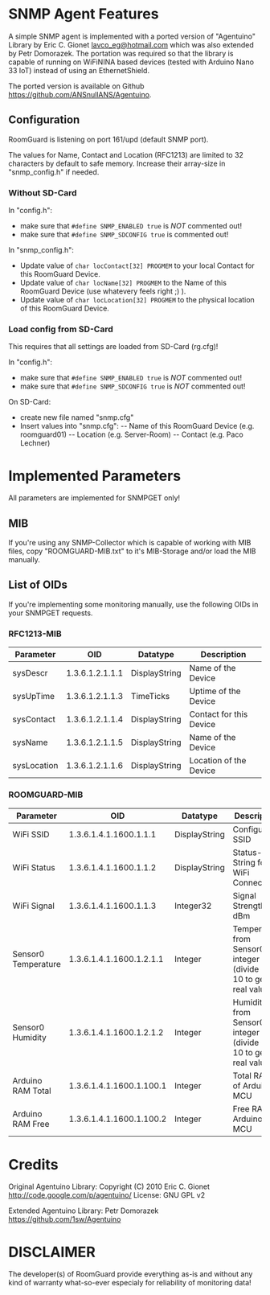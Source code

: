 # SNMP Agent Features
A simple SNMP agent is implemented with a ported version of "Agentuino" Library by Eric C. Gionet <lavco_eg@hotmail.com> which was also extended by Petr Domorazek.
The portation was required so that the library is capable of running on WiFiNINA based devices (tested with Arduino Nano 33 IoT) instead of using an EthernetShield.

The ported version is available on Github <https://github.com/ANSnullANS/Agentuino>.

## Configuration

RoomGuard is listening on port 161/upd (default SNMP port).

The values for Name, Contact and Location (RFC1213) are limited to 32 characters by default to safe memory. Increase their array-size in "snmp_config.h" if needed.

### Without SD-Card
In "config.h":
- make sure that `#define SNMP_ENABLED true` is *NOT* commented out!
- make sure that `#define SNMP_SDCONFIG true` is commented out!

In "snmp_config.h":
- Update value of `char locContact[32] PROGMEM` to your local Contact for this RoomGuard Device.
- Update value of `char locName[32] PROGMEM` to the Name of this RoomGuard Device (use whatevery feels right ;) ).
- Update value of `char locLocation[32] PROGMEM` to the physical location of this RoomGuard Device.

### Load config from SD-Card
This requires that all settings are loaded from SD-Card (rg.cfg)!

In "config.h":
- make sure that `#define SNMP_ENABLED true` is *NOT* commented out!
- make sure that `#define SNMP_SDCONFIG true` is *NOT* commented out!

On SD-Card:
- create new file named "snmp.cfg"
- Insert values into "snmp.cfg":
-- Name of this RoomGuard Device (e.g. roomguard01)
-- Location (e.g. Server-Room)
-- Contact (e.g. Paco Lechner)

# Implemented Parameters
All parameters are implemented for SNMPGET only!

## MIB
If you're using any SNMP-Collector which is capable of working with MIB files, copy "ROOMGUARD-MIB.txt" to it's MIB-Storage and/or load the MIB manually.

## List of OIDs
If you're implementing some monitoring manually, use the following OIDs in your SNMPGET requests.

### RFC1213-MIB
Parameter | OID | Datatype | Description
--------- | --- | -------- | -----------
sysDescr | 1.3.6.1.2.1.1.1 | DisplayString | Name of the Device
sysUpTime | 1.3.6.1.2.1.1.3 | TimeTicks | Uptime of the Device
sysContact | 1.3.6.1.2.1.1.4 | DisplayString | Contact for this Device
sysName | 1.3.6.1.2.1.1.5 | DisplayString | Name of the Device
sysLocation | 1.3.6.1.2.1.1.6 | DisplayString | Location of the Device

### ROOMGUARD-MIB
Parameter | OID | Datatype | Description
--------- | --- | -------- | -----------
WiFi SSID | 1.3.6.1.4.1.1600.1.1.1 | DisplayString | Configured SSID
WiFi Status | 1.3.6.1.4.1.1600.1.1.2 | DisplayString | Status-String for WiFi Connection
WiFi Signal | 1.3.6.1.4.1.1600.1.1.3 | Integer32 | Signal Strength in dBm
Sensor0 Temperature | 1.3.6.1.4.1.1600.1.2.1.1 | Integer | Temperature from Sensor0 as integer (divide by 10 to get real value)
Sensor0 Humidity | 1.3.6.1.4.1.1600.1.2.1.2 | Integer | Humidity from Sensor0 as integer (divide by 10 to get real value)
Arduino RAM Total | 1.3.6.1.4.1.1600.1.100.1 | Integer | Total RAM of Arduino MCU
Arduino RAM Free | 1.3.6.1.4.1.1600.1.100.2 | Integer | Free RAM of Arduino MCU

# Credits
Original Agentuino Library:
Copyright (C) 2010 Eric C. Gionet
http://code.google.com/p/agentuino/
License: GNU GPL v2

Extended Agentuino Library:
Petr Domorazek
https://github.com/1sw/Agentuino

# DISCLAIMER
The developer(s) of RoomGuard provide everything as-is and without any kind of warranty what-so-ever especialy for reliability of monitoring data!